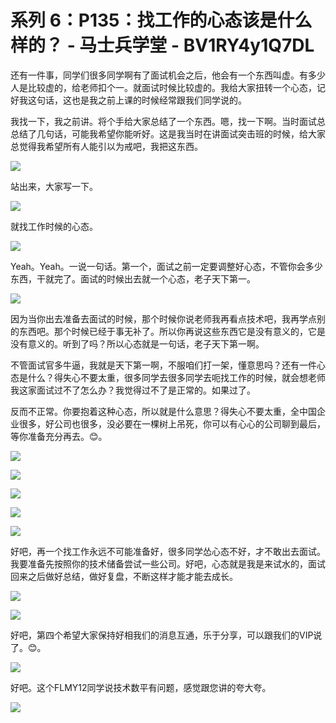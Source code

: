 # 系列 6：P135：找工作的心态该是什么样的？ - 马士兵学堂 - BV1RY4y1Q7DL

还有一件事，同学们很多同学啊有了面试机会之后，他会有一个东西叫虚。有多少人是比较虚的，给老师扣个一。就面试时候比较虚的。我给大家扭转一个心态，记好我这句话，这也是我之前上课的时候经常跟我们同学说的。

我找一下，我之前讲。将个手给大家总结了一个东西。嗯，找一下啊。当时面试总总结了几句话，可能我希望你能听好。这是我当时在讲面试突击班的时候，给大家总觉得我希望所有人能引以为戒吧，我把这东西。



![](img/1ba85e56632d1952a896fcbf49ef9b4c_1.png)

站出来，大家写一下。

![](img/1ba85e56632d1952a896fcbf49ef9b4c_3.png)

就找工作时候的心态。

![](img/1ba85e56632d1952a896fcbf49ef9b4c_5.png)

Yeah。Yeah。一说一句话。第一个，面试之前一定要调整好心态，不管你会多少东西，干就完了。面试的时候出去就一个心态，老子天下第一。



![](img/1ba85e56632d1952a896fcbf49ef9b4c_7.png)

因为当你出去准备去面试的时候，那个时候你说老师我再看点技术吧，我再学点别的东西吧。那个时候已经于事无补了。所以你再说这些东西它是没有意义的，它是没有意义的。听到了吗？所以心态就是一句话，老子天下第一啊。

不管面试官多牛逼，我就是天下第一啊，不服咱们打一架，懂意思吗？还有一件心态是什么？得失心不要太重，很多同学去很多同学去呃找工作的时候，就会想老师我这家面试过不了怎么办？我觉得过不了是正常的。如果过了。

反而不正常。你要抱着这种心态，所以就是什么意思？得失心不要太重，全中国企业很多，好公司也很多，没必要在一棵树上吊死，你可以有心心的公司聊到最后，等你准备充分再去。😊。



![](img/1ba85e56632d1952a896fcbf49ef9b4c_9.png)

![](img/1ba85e56632d1952a896fcbf49ef9b4c_10.png)

![](img/1ba85e56632d1952a896fcbf49ef9b4c_11.png)

![](img/1ba85e56632d1952a896fcbf49ef9b4c_12.png)

![](img/1ba85e56632d1952a896fcbf49ef9b4c_13.png)

好吧，再一个找工作永远不可能准备好，很多同学怂心态不好，才不敢出去面试。我要准备先按照你的技术储备尝试一些公司。好吧，心态就是我是来试水的，面试回来之后做好总结，做好复盘，不断这样才能才能去成长。



![](img/1ba85e56632d1952a896fcbf49ef9b4c_15.png)

![](img/1ba85e56632d1952a896fcbf49ef9b4c_16.png)

好吧，第四个希望大家保持好相我们的消息互通，乐于分享，可以跟我们的VIP说了。😊。

![](img/1ba85e56632d1952a896fcbf49ef9b4c_18.png)

好吧。这个FLMY12同学说技术数平有问题，感觉跟您讲的夸大夸。

![](img/1ba85e56632d1952a896fcbf49ef9b4c_20.png)